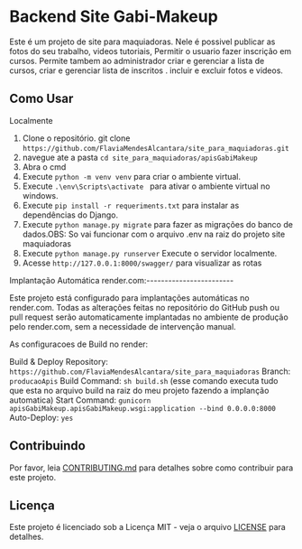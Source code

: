 # Backend Site Gabi-Makeup

Este é um projeto de site para maquiadoras.
Nele é possivel publicar as fotos do seu trabalho, videos tutoriais, 
Permitir o usuario fazer inscrição em cursos. Permite tambem ao administrador criar e  gerenciar a lista de cursos, criar e gerenciar lista de inscritos . incluir e excluir fotos e videos.

## Como Usar
Localmente 

1. Clone o repositório. 
    git clone `https://github.com/FlaviaMendesAlcantara/site_para_maquiadoras.git`
2. navegue ate a pasta  `cd site_para_maquiadoras/apisGabiMakeup` 
3. Abra o cmd 
4. Execute `python -m venv venv` para criar o ambiente virtual.
5. Execute `.\env\Scripts\activate ` para ativar o ambiente virtual no windows.
6. Execute `pip install -r requeriments.txt` para instalar as dependências do Django.
7. Execute `python manage.py migrate` para fazer as migrações do banco de dados.OBS: So vai funcionar com o arquivo .env na raiz do projeto site maquiadoras
8. Execute `python manage.py runserver` Execute o servidor localmente.
9. Acesse `http://127.0.0.1:8000/swagger/` para visualizar as rotas

Implantação Automática render.com:------------------------

Este projeto está configurado para implantações automáticas no render.com. Todas as alterações feitas no repositório do GitHub push ou pull request serão automaticamente implantadas no ambiente de produção pelo render.com, sem a necessidade de intervenção manual.

As configuracoes de Build no render:

Build & Deploy
Repository: `https://github.com/FlaviaMendesAlcantara/site_para_maquiadoras`
Branch: `producaoApis` 
Build Command: `sh build.sh` (esse comando executa tudo que esta no arquivo build na raiz do meu projeto fazendo a implanção automatica)
Start Command: `gunicorn apisGabiMakeup.apisGabiMakeup.wsgi:application --bind 0.0.0.0:8000`
Auto-Deploy: `yes`



## Contribuindo

Por favor, leia [CONTRIBUTING.md](CONTRIBUTING.md) para detalhes sobre como contribuir para este projeto.

## Licença

Este projeto é licenciado sob a Licença MIT - veja o arquivo [LICENSE](LICENSE) para detalhes.
